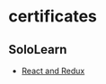# certificates


## SoloLearn
* <a href="https://github.com/oguzhanuyanik-sr/certificates/tree/main/SoloLearn/react-redux">React and Redux</a>
